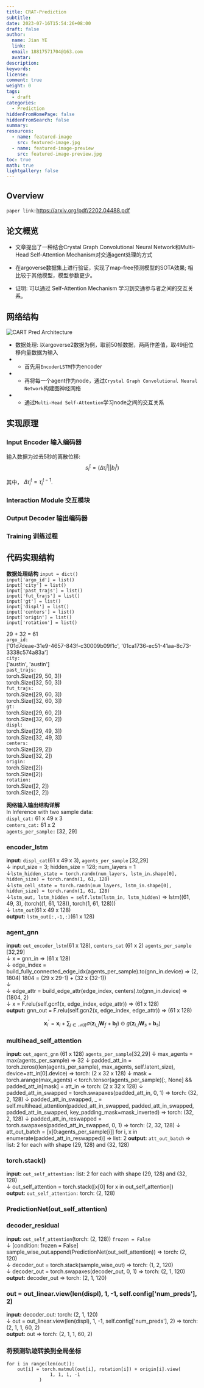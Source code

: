```yaml
---
title: CRAT-Prediction
subtitle:
date: 2023-07-16T15:54:26+08:00
draft: false
author:
  name: Jian YE
  link:
  email: 18817571704@163.com
  avatar:
description:
keywords:
license:
comment: true
weight: 0
tags:
  - draft
categories:
  - Prediction
hiddenFromHomePage: false
hiddenFromSearch: false
summary:
resources:
  - name: featured-image
    src: featured-image.jpg
  - name: featured-image-preview
    src: featured-image-preview.jpg
toc: true
math: true
lightgallery: false
---
```



##  Overview
`paper link:`https://arxiv.org/pdf/2202.04488.pdf

## 论文概览

- 文章提出了一种结合Crystal Graph Convolutional Neural Network和Multi-Head Self-Attention Mechanism对交通agent处理的方式

- 在argoverse数据集上进行验证，实现了map-free预测模型的SOTA效果; 相比较于其他模型，模型参数更少。

- 证明: 可以通过 Self-Attention Mechanism 学习到交通参与者之间的交互关系。

## 网络结构

![CART Pred Architecture](images/CART_Pred_Overview.png)

- 数据处理: 以argoverse2数据为例，取前50帧数据，两两作差值，取49组位移向量数据为输入
- - 首先用`EncoderLSTM`作为encoder
- - 再将每一个agent作为node，通过`Crystal Graph Convolutional Neural Network`构建图神经网络
- - 通过`Multi-Head Self-Attention`学习node之间的交互关系

## 实现原理

### Input Encoder 输入编码器
输入数据为过去5秒的离散位移:
$$s_i^t = (\Delta{\tau_i^t} || b_i^t)$$

其中， $\Delta \tau_i^t = \tau_i^{t-1}$.
### Interaction Module 交互模块

### Output Decoder 输出编码器

### Training 训练过程

## 代码实现结构

**数据处理结构**
`input = dict()`</br>
`input['argo_id'] = list()`</br>
`input['city'] = list()`</br>
`input['past_trajs'] = list()`</br>
`input['fut_trajs'] = list()`</br>
`input['gt'] = list()`</br>
`input['displ'] = list()`</br>
`input['centers'] = list()`</br>
`input['origin'] = list()`</br>
`input['rotation'] = list()`</br>

29 + 32 = 61</br>
`argo_id:`</br>
['01d7deae-31e9-4657-843f-c30009b09f1c', '01ca1736-ec51-41aa-8c73-3338c574a83a']</br>
`city:`</br>
['austin', 'austin']</br>
`past_trajs:`</br>
torch.Size([29, 50, 3])</br>
torch.Size([32, 50, 3])</br>
`fut_trajs:`</br>
torch.Size([29, 60, 3])</br>
torch.Size([32, 60, 3])</br>
`gt:`</br>
torch.Size([29, 60, 2])</br>
torch.Size([32, 60, 2])</br>
`displ:`</br>
torch.Size([29, 49, 3])</br>
torch.Size([32, 49, 3])</br>
`centers:`</br>
torch.Size([29, 2])</br>
torch.Size([32, 2])</br>
`origin:`</br>
torch.Size([2])</br>
torch.Size([2])</br>
`rotation:`</br>
torch.Size([2, 2])</br>
torch.Size([2, 2])</br>

**网络输入输出结构详解**</br>
In Inference with two sample data:</br>
`displ_cat:` 61 x 49 x 3</br>
`centers_cat:` 61 x 2</br>
`agents_per_sample:` [32, 29]</br>

### encoder_lstm</br>
**input:** `displ_cat`(61 x 49 x 3), `agents_per_sample` [32,29]</br>
$\downarrow$  input_size = 3; hidden_size = 128; num_layers = 1</br>
$\downarrow$`lstm_hidden_state = torch.randn(num_layers, lstm_in.shape[0], hidden_size) = torch.randn(1, 61, 128)`</br>
$\downarrow$`lstm_cell_state = torch.randn(num_layers, lstm_in.shape[0], hidden_size) = torch.randn(1, 61, 128)`</br>
$\downarrow$`lstm_out, lstm_hidden = self.lstm(lstm_in, lstm_hidden)` => lstm((61, 49, 3), (torch((1, 61, 128)), torch(1, 61, 128)))</br>
$\downarrow$ `lstm_out`(61 x 49 x 128)</br>
**output:** `lstm_out[:,-1,:]`(61 x 128)</br>

### agent_gnn</br>
**input:** `out_encoder_lstm`(61 x 128), `centers_cat` (61 x 2) `agents_per_sample` [32,29]</br>
$\downarrow$ x = gnn_in => (61 x 128)</br>
$\downarrow$ edge_index = build_fully_connected_edge_idx(agents_per_sample).to(gnn_in.device) => (2, 1804) 1804 = (29 x 29-1) + (32 x (32-1))</br>
$\downarrow$</br>
$\downarrow$ edge_attr = build_edge_attr(edge_index, centers).to(gnn_in.device) => (1804, 2)</br>
$\downarrow$ x = F.relu(self.gcn1(x, edge_index, edge_attr)) => (61 x 128)</br>
**output:** gnn_out = F.relu(self.gcn2(x, edge_index, edge_attr)) => (61 x 128)</br>

$$\mathbf{x}^{\prime}_i = \mathbf{x}_i + \sum_{j \in \mathcal{N}(i)}
        \sigma \left( \mathbf{z}_{i,j} \mathbf{W}_f + \mathbf{b}_f \right)
        \odot g \left( \mathbf{z}_{i,j} \mathbf{W}_s + \mathbf{b}_s  \right)$$

### multihead_self_attention
**input:** `out_agent_gnn` (61 x 128) `agents_per_sample`[32,29]
$\downarrow$ max_agents = max(agents_per_sample) => 32
$\downarrow$ padded_att_in = torch.zeros((len(agents_per_sample), max_agents, self.latent_size), device=att_in[0].device) => torch: (2 x 32 x 128)
$\downarrow$ mask = torch.arange(max_agents) < torch.tensor(agents_per_sample)[:, None] && padded_att_in[mask] = att_in => torch: (2 x 32 x 128)
$\downarrow$ padded_att_in_swapped = torch.swapaxes(padded_att_in, 0, 1) => torch: (32, 2, 128)
$\downarrow$ padded_att_in_swapped, _ = self.multihead_attention(padded_att_in_swapped, padded_att_in_swapped, padded_att_in_swapped, key_padding_mask=mask_inverted) => torch: (32, 2, 128)
$\downarrow$ padded_att_in_reswapped = torch.swapaxes(padded_att_in_swapped, 0, 1) => torch: (2, 32, 128)
$\downarrow$ att_out_batch = [x[0:agents_per_sample[i]] for i, x in enumerate(padded_att_in_reswapped)] => list: 2
**output:** `att_out_batch` => list: 2 for each with shape (29, 128) and (32, 128)

### torch.stack()
**input:** `out_self_attention:` list: 2 for each with shape (29, 128) and (32, 128)</br>
$\downarrow$ out_self_attention = torch.stack([x[0] for x in out_self_attention])</br>
**output:** `out_self_attention:` torch: (2, 128)</br>

### PredictionNet(out_self_attention)

### decoder_residual
**input:** `out_self_attention`(torch: (2, 128)) `frozen = False`</br>
$\downarrow$ [condition: frozen = False] sample_wise_out.append(PredictionNet(out_self_attention)) => torch: (2, 120)</br>
$\downarrow$ decoder_out = torch.stack(sample_wise_out) => torch: (1, 2, 120)</br>
$\downarrow$ decoder_out = torch.swapaxes(decoder_out, 0, 1) => torch: (2, 1, 120)</br>
**output:** decoder_out => torch: (2, 1, 120)</br>
### out = out_linear.view(len(displ), 1, -1, self.config['num_preds'], 2)
**input:** decoder_out: torch: (2, 1, 120)</br>
$\downarrow$ out = out_linear.view(len(displ), 1, -1, self.config['num_preds'], 2) => torch: (2, 1, 1, 60, 2)</br>
**output:** out => torch: (2, 1, 1, 60, 2)</br>

### 将预测轨迹转换到全局坐标

```
for i in range(len(out)):
	out[i] = torch.matmul(out[i], rotation[i]) + origin[i].view(
                1, 1, 1, -1
            )
```
